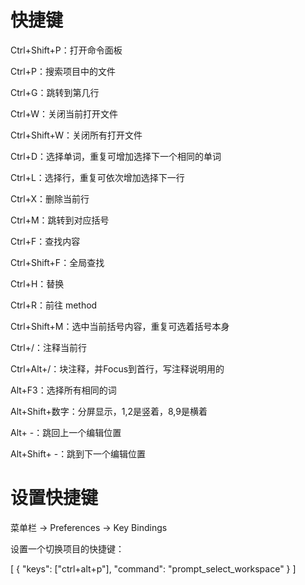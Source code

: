 # 快捷键

Ctrl+Shift+P：打开命令面板

Ctrl+P：搜索项目中的文件

Ctrl+G：跳转到第几行

Ctrl+W：关闭当前打开文件

Ctrl+Shift+W：关闭所有打开文件

Ctrl+D：选择单词，重复可增加选择下一个相同的单词

Ctrl+L：选择行，重复可依次增加选择下一行

Ctrl+X：删除当前行

Ctrl+M：跳转到对应括号

Ctrl+F：查找内容

Ctrl+Shift+F：全局查找

Ctrl+H：替换

Ctrl+R：前往 method

Ctrl+Shift+M：选中当前括号内容，重复可选着括号本身

Ctrl+/：注释当前行

Ctrl+Alt+/：块注释，并Focus到首行，写注释说明用的

Alt+F3：选择所有相同的词

Alt+Shift+数字：分屏显示，1,2是竖着，8,9是横着

Alt+ -：跳回上一个编辑位置

Alt+Shift+ -：跳到下一个编辑位置

# 设置快捷键

菜单栏 -> Preferences -> Key Bindings

设置一个切换项目的快捷键：

[
    { "keys": ["ctrl+alt+p"], "command": "prompt_select_workspace" }
]